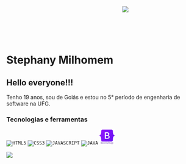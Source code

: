 <img width="200px" align="right" src="https://github.com/user-attachments/assets/9913bea9-4e49-46bc-a127-3b4abf3a5517">

</br>
</br>
</br>
</br>
</br>
<h1 align="left">Stephany Milhomem</h1>

## Hello everyone!!!

Tenho 19 anos, sou de Goiás e estou no 5° período de engenharia de software na UFG.

### Tecnologias e ferramentas

<code><img width="40px" src="https://cdn.jsdelivr.net/gh/devicons/devicon/icons/html5/html5-original-wordmark.svg" title = "HTML5"/></code>
<code><img width="40px" src="https://cdn.jsdelivr.net/gh/devicons/devicon/icons/css3/css3-original-wordmark.svg" title = "CSS3"/></code>
<code><img width="40px" src="https://cdn.jsdelivr.net/gh/devicons/devicon/icons/javascript/javascript-original.svg" title = "JAVASCRIPT"/></code>
<code><img width="40px" src="https://cdn.jsdelivr.net/gh/devicons/devicon/icons/java/java-original.svg" title = "JAVA"/></code>
<code><img width="40px" src="https://github.com/devicons/devicon/blob/master/icons/bootstrap/bootstrap-original-wordmark.svg" title = "BOOTSTRAP"/></code>

<div>
<a href="https://github.com/StephanyMil">
<img loading="lazy" height="180em" src="https://github-readme-stats.vercel.app/api/top-langs/?username=StephanyMil&layout=compact&langs_count=7&theme=dracula"/>
</div>
